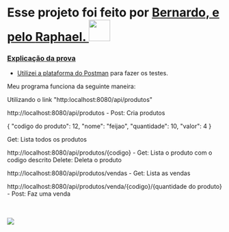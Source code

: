 <h1> Esse projeto foi feito por <a  href="https://github.com/lcamaraol/">Bernardo, e pelo <a  href="https://github.com/flexxphael/">Raphael. <img  src="https://www.gamerview.com.br/wp-content/uploads/2019/12/dark-souls.gif" width="50px"></h1>

### Explicação da prova

- Utilizei a plataforma do [Postman](https://www.postman.com) para fazer os testes.

Meu programa funciona da seguinte maneira:

Utilizando o link "http:localhost:8080/api/produtos"

http://localhost:8080/api/produtos - 
Post: Cria produtos

{
       "codigo do produto": 12,
       "nome": "feijao",
       "quantidade": 10,
       "valor": 4
}

Get: Lista todos os produtos

http://localhost:8080/api/produtos/{codigo} -
Get: Lista o produto com o codigo descrito
Delete: Deleta o produto

http://localhost:8080/api/produtos/vendas -
Get: Lista as vendas

http://localhost:8080/api/produtos/venda/{codigo}/{quantidade do produto} - 
Post: Faz uma venda

<br>
<br>
<img align='left' src="https://playerassist.com/wp-content/uploads/2018/09/Dark_souls_bonfire.jpg">
